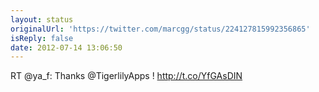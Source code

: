 ```yaml
---
layout: status
originalUrl: 'https://twitter.com/marcgg/status/224127815992356865'
isReply: false
date: 2012-07-14 13:06:50
---
```


RT @ya_f: Thanks @TigerlilyApps ! http://t.co/YfGAsDIN
